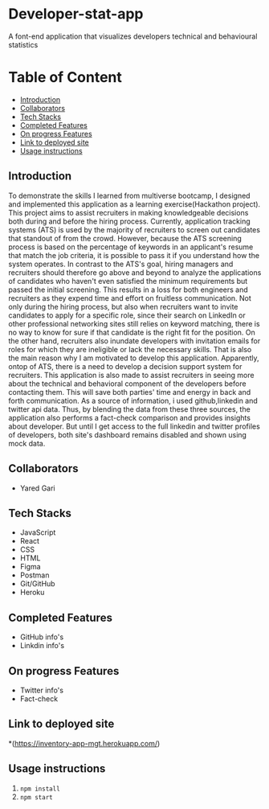 # Developer-stat-app
A font-end application that visualizes developers technical and behavioural statistics 

# Table of Content

  * [Introduction](#introduction)
  * [Collaborators](#collaborators)
  * [Tech Stacks](#tech-stacks)
  * [Completed Features](#completed-features)
  * [On progress Features](#on-progress-features)
  * [Link to deployed site](#link-to-deployed-site)
  * [Usage instructions](#usage-instructions)

## Introduction 


To demonstrate the skills I learned from multiverse bootcamp, I designed and implemented this application as a learning exercise(Hackathon project). This project aims to assist recruiters in making knowledgeable decisions both during and before the hiring process. Currently, application tracking systems (ATS) is used by the majority of recruiters to screen out candidates that standout of from the crowd. However, because the ATS screening process is based on the percentage of keywords in an applicant's resume that match the job criteria, it is possible to pass it if you understand how the system operates. In contrast to the ATS's goal, hiring managers and recruiters should therefore go above and beyond to analyze the applications of candidates who haven't even satisfied the minimum requirements but passed the initial screening. This results in a loss for both engineers and recruiters as they expend time and effort on fruitless communication. Not only during the hiring process, but also  when recruiters want to invite candidates to apply for a specific role, since their search on LinkedIn or other professional networking sites still relies on keyword matching, there is no way to know for sure if that candidate is the right fit for the position. On the other hand, recruiters also inundate developers with invitation emails for roles for which they are ineligible or lack the necessary skills. That is also the main reason why I am motivated to develop this application. Apparently, ontop of ATS, there is a need to develop a decision support system for recruiters. This application is also made to assist recruiters in seeing more about the technical and behavioral component of the developers before contacting them. This will save both parties' time and energy in back and forth communication. 
As a source of information, i used github,linkedin and twitter api data. Thus, by blending the data from these three sources, the application also performs a fact-check comparison and provides insights about developer. But until I get access to the full linkedin and twitter profiles of developers, both site's dashboard remains disabled and shown using mock data. 


## Collaborators 

* Yared Gari

## Tech Stacks 

* JavaScript
* React
* CSS
* HTML
* Figma 
* Postman
* Git/GitHub
* Heroku

## Completed Features 

* GitHub info's 
* Linkdin info's

## On progress Features

* Twitter info's
* Fact-check 

## Link to deployed site  
*(https://inventory-app-mgt.herokuapp.com/)
## Usage instructions

1. `npm install`
2. `npm start`
